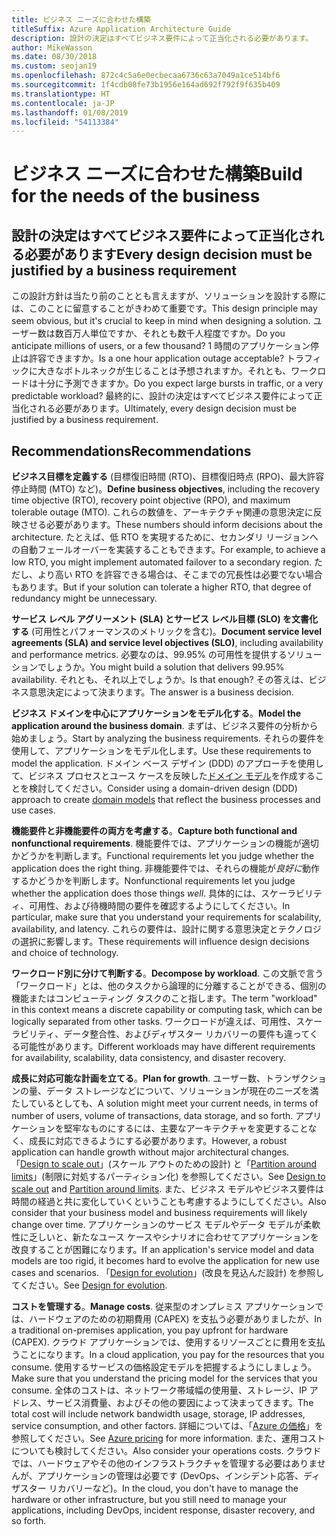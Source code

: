 ```yaml
---
title: ビジネス ニーズに合わせた構築
titleSuffix: Azure Application Architecture Guide
description: 設計の決定はすべてビジネス要件によって正当化される必要があります。
author: MikeWasson
ms.date: 08/30/2018
ms.custom: seojan19
ms.openlocfilehash: 872c4c5a6e0ecbecaa6736c63a7049a1ce514bf6
ms.sourcegitcommit: 1f4cdb08fe73b1956e164ad692f792f9f635b409
ms.translationtype: HT
ms.contentlocale: ja-JP
ms.lasthandoff: 01/08/2019
ms.locfileid: "54113384"
---
```

# <a name="build-for-the-needs-of-the-business"></a><span data-ttu-id="ba8c7-103">ビジネス ニーズに合わせた構築</span><span class="sxs-lookup"><span data-stu-id="ba8c7-103">Build for the needs of the business</span></span>

## <a name="every-design-decision-must-be-justified-by-a-business-requirement"></a><span data-ttu-id="ba8c7-104">設計の決定はすべてビジネス要件によって正当化される必要があります</span><span class="sxs-lookup"><span data-stu-id="ba8c7-104">Every design decision must be justified by a business requirement</span></span>

<span data-ttu-id="ba8c7-105">この設計方針は当たり前のこととも言えますが、ソリューションを設計する際には、このことに留意することがきわめて重要です。</span><span class="sxs-lookup"><span data-stu-id="ba8c7-105">This design principle may seem obvious, but it's crucial to keep in mind when designing a solution.</span></span> <span data-ttu-id="ba8c7-106">ユーザー数は数百万人単位ですか、それとも数千人程度ですか。</span><span class="sxs-lookup"><span data-stu-id="ba8c7-106">Do you anticipate millions of users, or a few thousand?</span></span> <span data-ttu-id="ba8c7-107">1 時間のアプリケーション停止は許容できますか。</span><span class="sxs-lookup"><span data-stu-id="ba8c7-107">Is a one hour application outage acceptable?</span></span> <span data-ttu-id="ba8c7-108">トラフィックに大きなボトルネックが生じることは予想されますか。それとも、ワークロードは十分に予測できますか。</span><span class="sxs-lookup"><span data-stu-id="ba8c7-108">Do you expect large bursts in traffic, or a very predictable workload?</span></span> <span data-ttu-id="ba8c7-109">最終的に、設計の決定はすべてビジネス要件によって正当化される必要があります。</span><span class="sxs-lookup"><span data-stu-id="ba8c7-109">Ultimately, every design decision must be justified by a business requirement.</span></span>

## <a name="recommendations"></a><span data-ttu-id="ba8c7-110">Recommendations</span><span class="sxs-lookup"><span data-stu-id="ba8c7-110">Recommendations</span></span>

<span data-ttu-id="ba8c7-111">**ビジネス目標を定義する** (目標復旧時間 (RTO)、目標復旧時点 (RPO)、最大許容停止時間 (MTO) など)。</span><span class="sxs-lookup"><span data-stu-id="ba8c7-111">**Define business objectives**, including the recovery time objective (RTO), recovery point objective (RPO), and maximum tolerable outage (MTO).</span></span> <span data-ttu-id="ba8c7-112">これらの数値を、アーキテクチャ関連の意思決定に反映させる必要があります。</span><span class="sxs-lookup"><span data-stu-id="ba8c7-112">These numbers should inform decisions about the architecture.</span></span> <span data-ttu-id="ba8c7-113">たとえば、低 RTO を実現するために、セカンダリ リージョンへの自動フェールオーバーを実装することもできます。</span><span class="sxs-lookup"><span data-stu-id="ba8c7-113">For example, to achieve a low RTO, you might implement automated failover to a secondary region.</span></span> <span data-ttu-id="ba8c7-114">ただし、より高い RTO を許容できる場合は、そこまでの冗長性は必要でない場合もあります。</span><span class="sxs-lookup"><span data-stu-id="ba8c7-114">But if your solution can tolerate a higher RTO, that degree of redundancy might be unnecessary.</span></span>

<span data-ttu-id="ba8c7-115">**サービス レベル アグリーメント (SLA) とサービス レベル目標 (SLO) を文書化する** (可用性とパフォーマンスのメトリックを含む)。</span><span class="sxs-lookup"><span data-stu-id="ba8c7-115">**Document service level agreements (SLA) and service level objectives (SLO)**, including availability and performance metrics.</span></span> <span data-ttu-id="ba8c7-116">必要なのは、99.95% の可用性を提供するソリューションでしょうか。</span><span class="sxs-lookup"><span data-stu-id="ba8c7-116">You might build a solution that delivers 99.95% availability.</span></span> <span data-ttu-id="ba8c7-117">それとも、それ以上でしょうか。</span><span class="sxs-lookup"><span data-stu-id="ba8c7-117">Is that enough?</span></span> <span data-ttu-id="ba8c7-118">その答えは、ビジネス意思決定によって決まります。</span><span class="sxs-lookup"><span data-stu-id="ba8c7-118">The answer is a business decision.</span></span>

<span data-ttu-id="ba8c7-119">**ビジネス ドメインを中心にアプリケーションをモデル化する**。</span><span class="sxs-lookup"><span data-stu-id="ba8c7-119">**Model the application around the business domain**.</span></span> <span data-ttu-id="ba8c7-120">まずは、ビジネス要件の分析から始めましょう。</span><span class="sxs-lookup"><span data-stu-id="ba8c7-120">Start by analyzing the business requirements.</span></span> <span data-ttu-id="ba8c7-121">それらの要件を使用して、アプリケーションをモデル化します。</span><span class="sxs-lookup"><span data-stu-id="ba8c7-121">Use these requirements to model the application.</span></span> <span data-ttu-id="ba8c7-122">ドメイン ベース デザイン (DDD) のアプローチを使用して、ビジネス プロセスとユース ケースを反映した[ドメイン モデル][domain-model]を作成することを検討してください。</span><span class="sxs-lookup"><span data-stu-id="ba8c7-122">Consider using a domain-driven design (DDD) approach to create [domain models][domain-model] that reflect the business processes and use cases.</span></span>

<span data-ttu-id="ba8c7-123">**機能要件と非機能要件の両方を考慮する**。</span><span class="sxs-lookup"><span data-stu-id="ba8c7-123">**Capture both functional and nonfunctional requirements**.</span></span> <span data-ttu-id="ba8c7-124">機能要件では、アプリケーションの機能が適切かどうかを判断します。</span><span class="sxs-lookup"><span data-stu-id="ba8c7-124">Functional requirements let you judge whether the application does the right thing.</span></span> <span data-ttu-id="ba8c7-125">非機能要件では、それらの機能が*良好に*動作するかどうかを判断します。</span><span class="sxs-lookup"><span data-stu-id="ba8c7-125">Nonfunctional requirements let you judge whether the application does those things *well*.</span></span> <span data-ttu-id="ba8c7-126">具体的には、スケーラビリティ、可用性、および待機時間の要件を確認するようにしてください。</span><span class="sxs-lookup"><span data-stu-id="ba8c7-126">In particular, make sure that you understand your requirements for scalability, availability, and latency.</span></span> <span data-ttu-id="ba8c7-127">これらの要件は、設計に関する意思決定とテクノロジの選択に影響します。</span><span class="sxs-lookup"><span data-stu-id="ba8c7-127">These requirements will influence design decisions and choice of technology.</span></span>

<span data-ttu-id="ba8c7-128">**ワークロード別に分けて判断する**。</span><span class="sxs-lookup"><span data-stu-id="ba8c7-128">**Decompose by workload**.</span></span> <span data-ttu-id="ba8c7-129">この文脈で言う「ワークロード」とは、他のタスクから論理的に分離することができる、個別の機能またはコンピューティング タスクのこと指します。</span><span class="sxs-lookup"><span data-stu-id="ba8c7-129">The term "workload" in this context means a discrete capability or computing task, which can be logically separated from other tasks.</span></span> <span data-ttu-id="ba8c7-130">ワークロードが違えば、可用性、スケーラビリティ、データ整合性、およびディザスター リカバリーの要件も違ってくる可能性があります。</span><span class="sxs-lookup"><span data-stu-id="ba8c7-130">Different workloads may have different requirements for availability, scalability, data consistency, and disaster recovery.</span></span>

<span data-ttu-id="ba8c7-131">**成長に対応可能な計画を立てる**。</span><span class="sxs-lookup"><span data-stu-id="ba8c7-131">**Plan for growth**.</span></span> <span data-ttu-id="ba8c7-132">ユーザー数、トランザクションの量、データ ストレージなどについて、ソリューションが現在のニーズを満たしているとしても、</span><span class="sxs-lookup"><span data-stu-id="ba8c7-132">A solution might meet your current needs, in terms of number of users, volume of transactions, data storage, and so forth.</span></span> <span data-ttu-id="ba8c7-133">アプリケーションを堅牢なものにするには、主要なアーキテクチャを変更することなく、成長に対応できるようにする必要があります。</span><span class="sxs-lookup"><span data-stu-id="ba8c7-133">However, a robust application can handle growth without major architectural changes.</span></span> <span data-ttu-id="ba8c7-134">「[Design to scale out](scale-out.md)」(スケール アウトのための設計) と「[Partition around limits](partition.md)」(制限に対処するパーティション化) を参照してください。</span><span class="sxs-lookup"><span data-stu-id="ba8c7-134">See [Design to scale out](scale-out.md) and [Partition around limits](partition.md).</span></span> <span data-ttu-id="ba8c7-135">また、ビジネス モデルやビジネス要件は時間の経過と共に変化していくということも考慮するようにしてください。</span><span class="sxs-lookup"><span data-stu-id="ba8c7-135">Also consider that your business model and business requirements will likely change over time.</span></span> <span data-ttu-id="ba8c7-136">アプリケーションのサービス モデルやデータ モデルが柔軟性に乏しいと、新たなユース ケースやシナリオに合わせてアプリケーションを改良することが困難になります。</span><span class="sxs-lookup"><span data-stu-id="ba8c7-136">If an application's service model and data models are too rigid, it becomes hard to evolve the application for new use cases and scenarios.</span></span> <span data-ttu-id="ba8c7-137">「[Design for evolution](design-for-evolution.md)」(改良を見込んだ設計) を参照してください。</span><span class="sxs-lookup"><span data-stu-id="ba8c7-137">See [Design for evolution](design-for-evolution.md).</span></span>

<span data-ttu-id="ba8c7-138">**コストを管理する**。</span><span class="sxs-lookup"><span data-stu-id="ba8c7-138">**Manage costs**.</span></span> <span data-ttu-id="ba8c7-139">従来型のオンプレミス アプリケーションでは、ハードウェアのための初期費用 (CAPEX) を支払う必要がありましたが、</span><span class="sxs-lookup"><span data-stu-id="ba8c7-139">In a traditional on-premises application, you pay upfront for hardware (CAPEX).</span></span> <span data-ttu-id="ba8c7-140">クラウド アプリケーションでは、使用するリソースごとに費用を支払うことになります。</span><span class="sxs-lookup"><span data-stu-id="ba8c7-140">In a cloud application, you pay for the resources that you consume.</span></span> <span data-ttu-id="ba8c7-141">使用するサービスの価格設定モデルを把握するようにしましょう。</span><span class="sxs-lookup"><span data-stu-id="ba8c7-141">Make sure that you understand the pricing model for the services that you consume.</span></span> <span data-ttu-id="ba8c7-142">全体のコストは、ネットワーク帯域幅の使用量、ストレージ、IP アドレス、サービス消費量、およびその他の要因によって決まってきます。</span><span class="sxs-lookup"><span data-stu-id="ba8c7-142">The total cost will include network bandwidth usage, storage, IP addresses, service consumption, and other factors.</span></span> <span data-ttu-id="ba8c7-143">詳細については、「[Azure の価格][pricing]」を参照してください。</span><span class="sxs-lookup"><span data-stu-id="ba8c7-143">See [Azure pricing][pricing] for more information.</span></span> <span data-ttu-id="ba8c7-144">また、運用コストについても検討してください。</span><span class="sxs-lookup"><span data-stu-id="ba8c7-144">Also consider your operations costs.</span></span> <span data-ttu-id="ba8c7-145">クラウドでは、ハードウェアやその他のインフラストラクチャを管理する必要はありませんが、アプリケーションの管理は必要です (DevOps、インシデント応答、ディザスター リカバリーなど)。</span><span class="sxs-lookup"><span data-stu-id="ba8c7-145">In the cloud, you don't have to manage the hardware or other infrastructure, but you still need to manage your applications, including DevOps, incident response, disaster recovery, and so forth.</span></span>

[domain-model]: https://martinfowler.com/eaaCatalog/domainModel.html
[pricing]: https://azure.microsoft.com/pricing/
